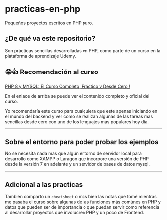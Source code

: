 # practicas-en-php
Pequeños proyectos escritos en PHP puro.

## ¿De qué va este repositorio?
Son prácticas sencillas desarrolladas en PHP, como parte de un curso en la plataforma de aprendizaje Udemy.

## 😁👍 Recomendación al curso  
[PHP 8 y MYSQL: El Curso Completo, Práctico y Desde Cero !](https://www.udemy.com/course/php-y-mysql/)  
  
En el enlace de arriba se puede ver el contenido completo y oficial del curso.

Yo recomendaría este curso para cualquiera que este apenas iniciando en el mundo del backend y ver como se realizan algunas de las tareas mas sencillas desde cero con uno de los lenguajes más populares hoy día.

---

## Sobre el entorno para poder probar los ejemplos

No se necesita nada mas que algún entorno de servidor local para desarrollo como XAMPP o Laragon que incorpore una versión de PHP desde la versión 7 en adelante y un servidor de bases de datos mysql.

---

## Adicional a las practicas

También comparto un `cheatsheet` o más bien las notas que tomé mientras me pasaba el curso sobre algunas de las funciones más comúnes en PHP y datos que pueden ser de importancia o que puedan servir como referencia al desarrollar proyectos que involucren PHP y un poco de Frontend.
